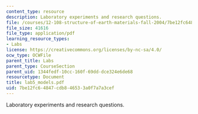```yaml
---
content_type: resource
description: Laboratory experiments and research questions.
file: /courses/12-108-structure-of-earth-materials-fall-2004/7be12fc64847cdb846533a0f7a7a3cef_lab5_models.pdf
file_size: 41616
file_type: application/pdf
learning_resource_types:
- Labs
license: https://creativecommons.org/licenses/by-nc-sa/4.0/
ocw_type: OCWFile
parent_title: Labs
parent_type: CourseSection
parent_uid: 1344fedf-10cc-160f-69dd-dce324e6de68
resourcetype: Document
title: lab5_models.pdf
uid: 7be12fc6-4847-cdb8-4653-3a0f7a7a3cef
---
```

Laboratory experiments and research questions.